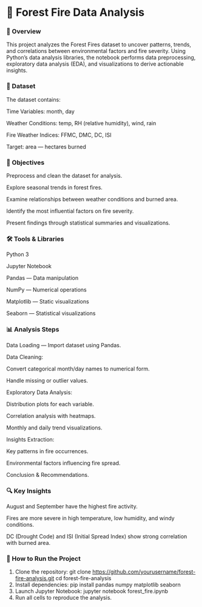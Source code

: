 # 🌲 Forest Fire Data Analysis

### 📌 Overview
This project analyzes the Forest Fires dataset to uncover patterns, trends, and correlations between environmental factors and fire severity.
Using Python’s data analysis libraries, the notebook performs data preprocessing, exploratory data analysis (EDA), and visualizations to derive actionable insights.

### 📂 Dataset
The dataset contains:

Time Variables: month, day

Weather Conditions: temp, RH (relative humidity), wind, rain

Fire Weather Indices: FFMC, DMC, DC, ISI

Target: area — hectares burned

### 🎯 Objectives
Preprocess and clean the dataset for analysis.

Explore seasonal trends in forest fires.

Examine relationships between weather conditions and burned area.

Identify the most influential factors on fire severity.

Present findings through statistical summaries and visualizations.

### 🛠 Tools & Libraries
Python 3

Jupyter Notebook

Pandas — Data manipulation

NumPy — Numerical operations

Matplotlib — Static visualizations

Seaborn — Statistical visualizations

### 📊 Analysis Steps
Data Loading — Import dataset using Pandas.

Data Cleaning:

Convert categorical month/day names to numerical form.

Handle missing or outlier values.

Exploratory Data Analysis:

Distribution plots for each variable.

Correlation analysis with heatmaps.

Monthly and daily trend visualizations.

Insights Extraction:

Key patterns in fire occurrences.

Environmental factors influencing fire spread.

Conclusion & Recommendations.

### 🔍 Key Insights
August and September have the highest fire activity.

Fires are more severe in high temperature, low humidity, and windy conditions.

DC (Drought Code) and ISI (Initial Spread Index) show strong correlation with burned area.

### 🚀 How to Run the Project
1. Clone the repository:
    git clone https://github.com/yourusername/forest-fire-analysis.git
    cd forest-fire-analysis
2. Install dependencies:
    pip install pandas numpy matplotlib seaborn
3. Launch Jupyter Notebook:
    jupyter notebook forest_fire.ipynb
4. Run all cells to reproduce the analysis.

